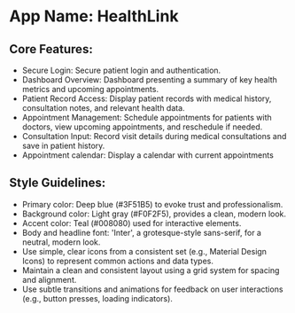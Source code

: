 # **App Name**: HealthLink

## Core Features:

- Secure Login: Secure patient login and authentication.
- Dashboard Overview: Dashboard presenting a summary of key health metrics and upcoming appointments.
- Patient Record Access: Display patient records with medical history, consultation notes, and relevant health data.
- Appointment Management: Schedule appointments for patients with doctors, view upcoming appointments, and reschedule if needed.
- Consultation Input: Record visit details during medical consultations and save in patient history.
- Appointment calendar: Display a calendar with current appointments

## Style Guidelines:

- Primary color: Deep blue (#3F51B5) to evoke trust and professionalism.
- Background color: Light gray (#F0F2F5), provides a clean, modern look.
- Accent color: Teal (#008080) used for interactive elements.
- Body and headline font: 'Inter', a grotesque-style sans-serif, for a neutral, modern look.
- Use simple, clear icons from a consistent set (e.g., Material Design Icons) to represent common actions and data types.
- Maintain a clean and consistent layout using a grid system for spacing and alignment.
- Use subtle transitions and animations for feedback on user interactions (e.g., button presses, loading indicators).